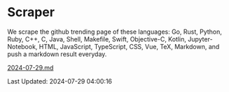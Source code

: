 # Scraper

We scrape the github trending page of these languages: Go, Rust, Python, Ruby, C++, C, Java, Shell, Makefile, Swift, Objective-C, Kotlin, Jupyter-Notebook, HTML, JavaScript, TypeScript, CSS, Vue, TeX, Markdown, and push a markdown result everyday.

[2024-07-29.md](https://github.com/yangwenmai/github-trending-backup/blob/master/2024-07-29.md)

Last Updated: 2024-07-29 04:00:16